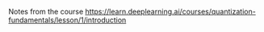 Notes from the course https://learn.deeplearning.ai/courses/quantization-fundamentals/lesson/1/introduction
